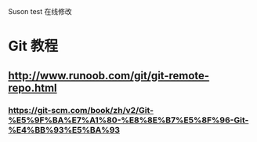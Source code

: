 Suson test
在线修改

# Git 教程
## http://www.runoob.com/git/git-remote-repo.html

### https://git-scm.com/book/zh/v2/Git-%E5%9F%BA%E7%A1%80-%E8%8E%B7%E5%8F%96-Git-%E4%BB%93%E5%BA%93
